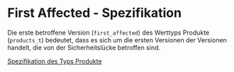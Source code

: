 # First Affected - Spezifikation

Die erste betroffene Version (`first_affected`) des Werttyps Produkte (`products_t`) bedeutet, dass es sich um die ersten Versionen der Versionen handelt, die von der Sicherheitslücke betroffen sind.

[Spezifikation des Typs Produkte](types/products-spec.de.md)
